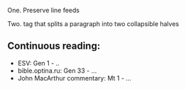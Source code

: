 One. Preserve line feeds

<style>
div {
    white-space: pre-line;
}
</style>

Two. <cut /> tag that splits a paragraph into two collapsible halves




















## Continuous reading:

* ESV: Gen 1 - ..
* bible.optina.ru: Gen 33 - ...
* John MacArthur commentary: Mt 1 - ...
